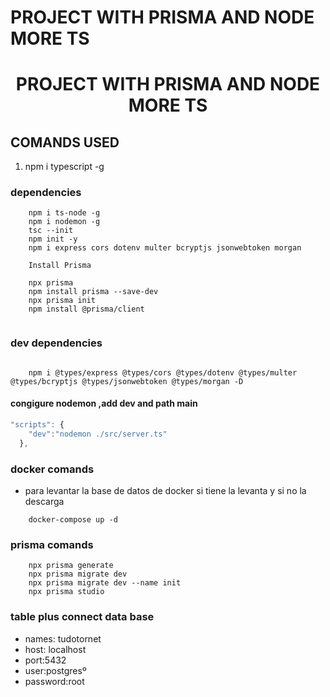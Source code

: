 # PROJECT WITH PRISMA AND NODE MORE TS
<center> <h1> PROJECT WITH PRISMA AND NODE MORE TS</h1> </center>

## COMANDS USED

1. npm i typescript -g <!-- instalamos de manera global -->

### dependencies

```
    npm i ts-node -g
    npm i nodemon -g
    tsc --init
    npm init -y
    npm i express cors dotenv multer bcryptjs jsonwebtoken morgan

    Install Prisma

    npx prisma
    npm install prisma --save-dev
    npx prisma init
    npm install @prisma/client


```

### dev dependencies

```

    npm i @types/express @types/cors @types/dotenv @types/multer @types/bcryptjs @types/jsonwebtoken @types/morgan -D

```

#### congigure nodemon ,add dev and path main

```js
"scripts": {
    "dev":"nodemon ./src/server.ts"
  },
```

### docker comands

- para levantar la base de datos de docker si tiene la levanta y si no la descarga

```
    docker-compose up -d
```
  
### prisma comands

```
    npx prisma generate
    npx prisma migrate dev
    npx prisma migrate dev --name init
    npx prisma studio
```

### table plus connect data base

- names: tudotornet
- host: localhost
- port:5432
- user:postgresº
- password:root
